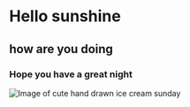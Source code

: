 # Hello sunshine
## how are you doing
### Hope you have a great night
![Image of cute hand drawn ice cream sunday](https://github.com/EmIsSavage/skills-communicate-using-markdown/assets/144771481/57c62392-fd00-4980-b549-016dfa36d08f) 
